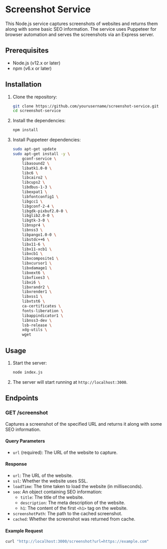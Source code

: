 # Screenshot Service

This Node.js service captures screenshots of websites and returns them along with some basic SEO information. The service uses Puppeteer for browser automation and serves the screenshots via an Express server.

## Prerequisites

- Node.js (v12.x or later)
- npm (v6.x or later)

## Installation

1. Clone the repository:

    ```sh
    git clone https://github.com/yourusername/screenshot-service.git
    cd screenshot-service
    ```

2. Install the dependencies:

    ```sh
    npm install
    ```

3. Install Puppeteer dependencies:

    ```sh
    sudo apt-get update
    sudo apt-get install -y \
        gconf-service \
        libasound2 \
        libatk1.0-0 \
        libc6 \
        libcairo2 \
        libcups2 \
        libdbus-1-3 \
        libexpat1 \
        libfontconfig1 \
        libgcc1 \
        libgconf-2-4 \
        libgdk-pixbuf2.0-0 \
        libglib2.0-0 \
        libgtk-3-0 \
        libnspr4 \
        libnss3 \
        libpango1.0-0 \
        libstdc++6 \
        libx11-6 \
        libx11-xcb1 \
        libxcb1 \
        libxcomposite1 \
        libxcursor1 \
        libxdamage1 \
        libxext6 \
        libxfixes3 \
        libxi6 \
        libxrandr2 \
        libxrender1 \
        libxss1 \
        libxtst6 \
        ca-certificates \
        fonts-liberation \
        libappindicator1 \
        libnss3-dev \
        lsb-release \
        xdg-utils \
        wget
    ```

## Usage

1. Start the server:

    ```sh
    node index.js
    ```

2. The server will start running at `http://localhost:3000`.

## Endpoints

### GET /screenshot

Captures a screenshot of the specified URL and returns it along with some SEO information.

#### Query Parameters

- `url` (required): The URL of the website to capture.

#### Response

- `url`: The URL of the website.
- `ssl`: Whether the website uses SSL.
- `loadTime`: The time taken to load the website (in milliseconds).
- `seo`: An object containing SEO information:
  - `title`: The title of the website.
  - `description`: The meta description of the website.
  - `h1`: The content of the first `<h1>` tag on the website.
- `screenshotPath`: The path to the cached screenshot.
- `cached`: Whether the screenshot was returned from cache.

#### Example Request

```sh
curl "http://localhost:3000/screenshot?url=https://example.com"
